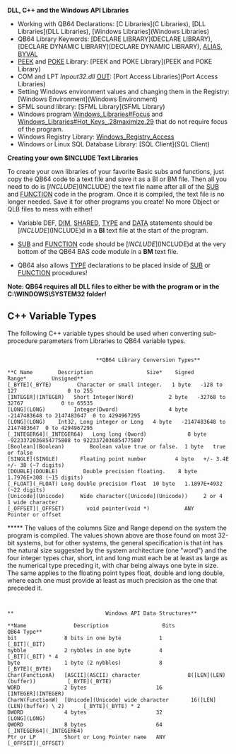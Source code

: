 **DLL, C++ and the Windows API Libraries**
* Working with QB64 Declarations: [C Libraries](C Libraries), [DLL Libraries](DLL Libraries), [Windows Libraries](Windows Libraries)
* QB64 Library Keywords: [DECLARE LIBRARY](DECLARE LIBRARY), [DECLARE DYNAMIC LIBRARY](DECLARE DYNAMIC LIBRARY), [ALIAS](ALIAS), [BYVAL](BYVAL)
* [PEEK](PEEK) and [POKE](POKE) Library: [PEEK and POKE Library](PEEK and POKE Library)
* COM and LPT *Inpout32.dll* [OUT](OUT): [Port Access Libraries](Port Access Libraries)
* Setting Windows environment values and changing them in the Registry: [Windows Environment](Windows Environment)
* SFML sound library: [SFML Library](SFML Library)
* Windows program [Windows_Libraries#Focus](Windows_Libraries#Focus) and [Windows_Libraries#Hot_Keys_.28maximize.29](Windows_Libraries#Hot_Keys_.28maximize.29) that do not require focus of the program.
* Windows Registry Library: [Windows_Registry_Access](Windows_Registry_Access)
* Windows or Linux SQL Database Library: [SQL Client](SQL Client)


**Creating your own $INCLUDE Text Libraries**

To create your own libraries of your favorite Basic subs and functions, just copy the QB64 code to a text file and save it as a BI or BM file. Then all you need to do is [$INCLUDE]($INCLUDE) the text file name after all of the [SUB](SUB) and [FUNCTION](FUNCTION) code in the program. Once it is compiled, the text file is no longer needed. Save it for other programs you create! No more Object or QLB files to mess with either!


* Variable DEF, [DIM](DIM), [SHARED](SHARED), [TYPE](TYPE) and [DATA](DATA) statements should be [$INCLUDE]($INCLUDE)d in a **BI** text file at the start of the program.

* [SUB](SUB) and [FUNCTION](FUNCTION) code should be [$INCLUDE]($INCLUDE)d at the very bottom of the QB64 BAS code module in a **BM** text file.

* QB64 also allows [TYPE](TYPE) declarations to be placed inside of [SUB](SUB) or [FUNCTION](FUNCTION) procedures!


**Note: QB64 requires all DLL files to either be with the program or in the C:\WINDOWS\SYSTEM32 folder!**


## C++ Variable Types

The following C++ variable types should be used when converting sub-procedure parameters from Libraries to QB64 variable types.

```text

                            **QB64 Library Conversion Types**

**C Name        Description                 Size*    Signed       Range*        Unsigned**
[_BYTE](_BYTE)        Character or small integer.   1 byte   -128 to 127                0 to 255
[INTEGER](INTEGER)   Short Integer(Word)           2 byte   -32768 to 32767            0 to 65535
[LONG](LONG)         Integer(Dword)                4 byte   -2147483648 to 2147483647  0 to 4294967295
[LONG](LONG)    Int32, Long integer or Long   4 byte   -2147483648 to 2147483647  0 to 4294967295
[_INTEGER64](_INTEGER64)   Long long (Qword)             8 byte   -9223372036854775808 to 9223372036854775807
[Boolean](Boolean)        Boolean value true or false.  1 byte   true or false
[SINGLE](SINGLE)       Floating point number         4 byte   +/- 3.4E +/- 38 (~7 digits)
[DOUBLE](DOUBLE)	    Double precision floating.    8 byte   1.7976E+308 (~15 digits)
[_FLOAT](_FLOAT) Long double precision float  10 byte   1.1897E+4932 (~22 digits)
[Unicode](Unicode)     Wide character([Unicode](Unicode)) 	  2 or 4   1 wide character
[_OFFSET](_OFFSET)       void pointer(void *)           ANY     Pointer or offset

```


***** The values of the columns Size and Range depend on the system the program is compiled. The values shown above are those found on most 32-bit systems, but for other systems, the general specification is that int has the natural size suggested by the system architecture (one "word") and the four integer types char, short, int and long must each be at least as large as the numerical type preceding it, with char being always one byte in size. The same applies to the floating point types float, double and long double, where each one must provide at least as much precision as the one that preceded it.

```text


**                             Windows API Data Structures**

**Name               Description                 Bits                    QB64 Type**
bit               8 bits in one byte            1                       [_BIT](_BIT)
nybble            2 nybbles in one byte         4                       [_BIT](_BIT) * 4
byte              1 byte (2 nybbles)            8                       [_BYTE](_BYTE)
Char(FunctionA)   [ASCII](ASCII) character               8([LEN](LEN)(buffer))          [_BYTE](_BYTE)
WORD              2 bytes                      16                       [INTEGER](INTEGER)
CharW(FunctionW)  [Unicode](Unicode) wide character       16([LEN](LEN)(buffer) \ 2)      [_BYTE](_BYTE) * 2
DWORD             4 bytes                      32                       [LONG](LONG)
QWORD             8 bytes                      64                       [_INTEGER64](_INTEGER64)
Ptr or LP         Short or Long Pointer name   ANY                      [_OFFSET](_OFFSET)

```




